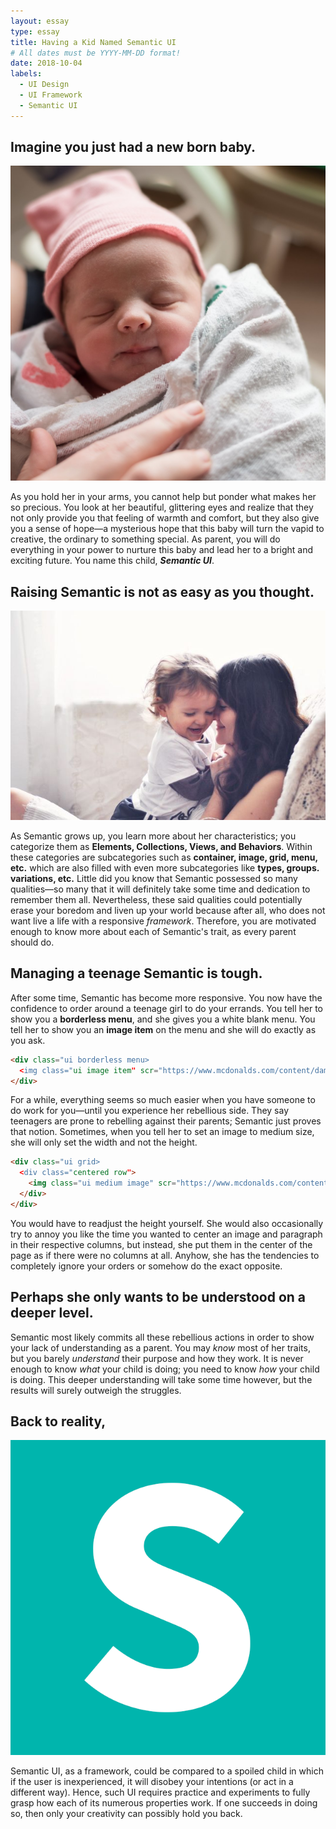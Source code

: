 ```yaml
---
layout: essay
type: essay
title: Having a Kid Named Semantic UI
# All dates must be YYYY-MM-DD format!
date: 2018-10-04
labels:
  - UI Design
  - UI Framework
  - Semantic UI
---
```


## Imagine you just had a new born baby.

<img class="ui small right floated image" src="../images/newborn.PNG">

As you hold her in your arms, you cannot help but ponder what makes her so precious. You look at her beautiful, glittering eyes and realize that they not only provide you that feeling of warmth and comfort, but they also give you a sense of hope—a mysterious hope that this baby will turn the vapid to creative, the ordinary to something special. As parent, you will do everything in your power to nurture this baby and lead her to a bright and exciting future. You name this child, ***Semantic UI***.

## Raising Semantic is not as easy as you thought.

<img class="ui small center image" src="../images/raisingkid.PNG">

As Semantic grows up, you learn more about her characteristics; you categorize them as **Elements, Collections, Views, and Behaviors**. Within these categories are subcategories such as **container, image, grid, menu, etc.** which are also filled with even more subcategories like **types, groups. variations, etc.** Little did you know that Semantic possessed so many qualities—so many that it will definitely take some time and dedication to remember them all. Nevertheless, these said qualities could potentially erase your boredom and liven up your world because after all, who does not want live a life with a responsive *framework*. Therefore, you are motivated enough to know more about each of Semantic's trait, as every parent should do.

## Managing a teenage Semantic is tough.

After some time, Semantic has become more responsive. You now have the confidence to order around a teenage girl to do your errands. You tell her to show you a **borderless menu**, and she gives you a white blank menu. You tell her to show you an **image item** on the menu and she will do exactly as you ask.

```html
<div class="ui borderless menu>
  <img class="ui image item" scr="https://www.mcdonalds.com/content/dam/usa/logo/m_logo.png">
</div>
```
For a while, everything seems so much easier when you have someone to do work for you—until you experience her rebellious side. They say teenagers are prone to rebelling against their parents; Semantic just proves that notion. Sometimes, when you tell her to set an image to medium size, she will only set the width and not the height.

```html
<div class="ui grid>
  <div class="centered row">
    <img class="ui medium image" scr="https://www.mcdonalds.com/content/dam/usa/logo/m_logo.png">
  </div>
</div>
```
You would have to readjust the height yourself. She would also occasionally try to annoy you like the time you wanted to center an image and paragraph in their respective columns, but instead, she put them in the center of the page as if there were no columns at all. 
Anyhow, she has the tendencies to completely ignore your orders or somehow do the exact opposite.

## Perhaps she only wants to be understood on a deeper level.

Semantic most likely commits all these rebellious actions in order to show your lack of understanding as a parent. You may *know* most of her traits, but you barely *understand* their purpose and how they work. It is never enough to know *what* your child is doing; you need to know *how* your child is doing. This deeper understanding will take some time however, but the results will surely outweigh the struggles.

## Back to reality,

<img class="ui small left floated image" src="../images/semanticui.png">

Semantic UI, as a framework, could be compared to a spoiled child in which if the user is inexperienced, it will disobey your intentions (or act in a different way). Hence, such UI requires practice and experiments to fully grasp how each of its numerous properties work. If one succeeds in doing so, then only your creativity can possibly hold you back.
